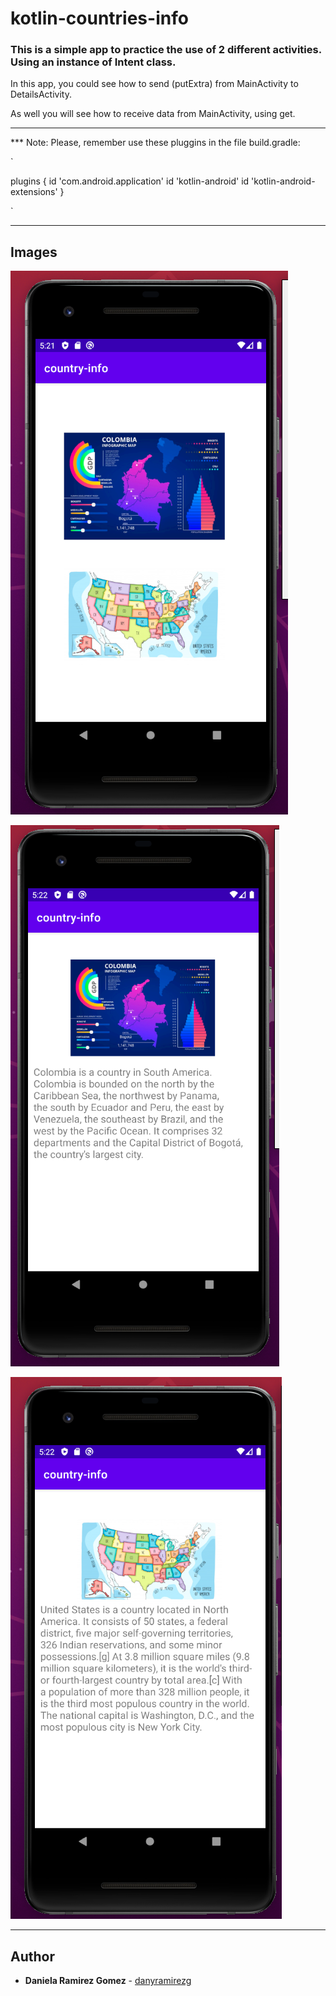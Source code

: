 # kotlin-countries-info

### This is a simple app to practice the use of 2 different activities. Using an instance of Intent class.

In this app, you could see how to send (putExtra) from MainActivity to DetailsActivity.

As well you will see how to receive data from MainActivity, using get. 

---

*** Note: Please, remember use these pluggins in the file build.gradle:

`

plugins {
    id 'com.android.application'
    id 'kotlin-android'
    id 'kotlin-android-extensions'
}

`

---

## Images

![Demo](./demo-1.png)

![Demo](./demo-2.png)

![Demo](./demo-3.png)

---

## Author
* **Daniela Ramirez Gomez** - [danyramirezg](https://github.com/danyramirezg)
